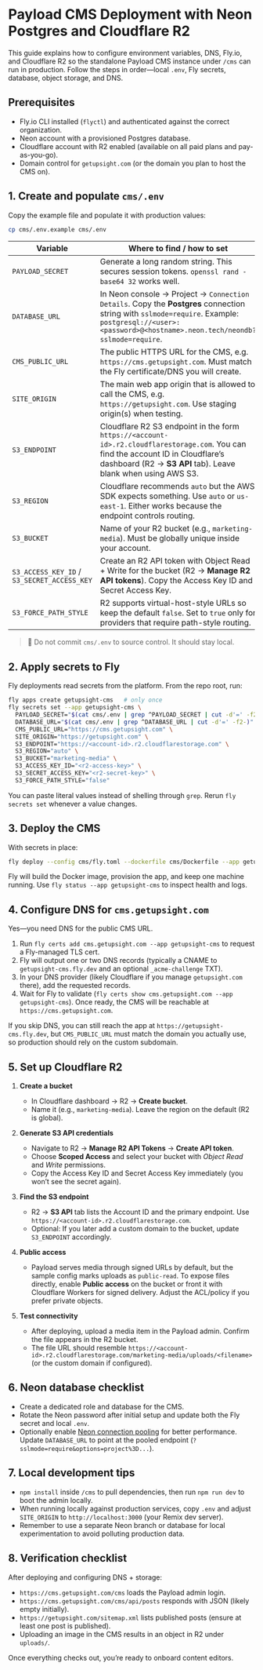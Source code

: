 # Payload CMS Deployment with Neon Postgres and Cloudflare R2

This guide explains how to configure environment variables, DNS, Fly.io, and Cloudflare R2 so the standalone Payload CMS instance under `/cms` can run in production. Follow the steps in order—local `.env`, Fly secrets, database, object storage, and DNS.

## Prerequisites

- Fly.io CLI installed (`flyctl`) and authenticated against the correct organization.
- Neon account with a provisioned Postgres database.
- Cloudflare account with R2 enabled (available on all paid plans and pay-as-you-go).
- Domain control for `getupsight.com` (or the domain you plan to host the CMS on).

## 1. Create and populate `cms/.env`

Copy the example file and populate it with production values:

```bash
cp cms/.env.example cms/.env
```

| Variable | Where to find / how to set |
| --- | --- |
| `PAYLOAD_SECRET` | Generate a long random string. This secures session tokens. `openssl rand -base64 32` works well. |
| `DATABASE_URL` | In Neon console → Project → `Connection Details`. Copy the **Postgres** connection string with `sslmode=require`. Example: `postgresql://<user>:<password>@<hostname>.neon.tech/neondb?sslmode=require`. |
| `CMS_PUBLIC_URL` | The public HTTPS URL for the CMS, e.g. `https://cms.getupsight.com`. Must match the Fly certificate/DNS you will create. |
| `SITE_ORIGIN` | The main web app origin that is allowed to call the CMS, e.g. `https://getupsight.com`. Use staging origin(s) when testing. |
| `S3_ENDPOINT` | Cloudflare R2 S3 endpoint in the form `https://<account-id>.r2.cloudflarestorage.com`. You can find the account ID in Cloudflare’s dashboard (R2 → **S3 API** tab). Leave blank when using AWS S3. |
| `S3_REGION` | Cloudflare recommends `auto` but the AWS SDK expects something. Use `auto` or `us-east-1`. Either works because the endpoint controls routing. |
| `S3_BUCKET` | Name of your R2 bucket (e.g., `marketing-media`). Must be globally unique inside your account. |
| `S3_ACCESS_KEY_ID` / `S3_SECRET_ACCESS_KEY` | Create an R2 API token with Object Read + Write for the bucket (R2 → **Manage R2 API tokens**). Copy the Access Key ID and Secret Access Key. |
| `S3_FORCE_PATH_STYLE` | R2 supports virtual-host-style URLs so keep the default `false`. Set to `true` only for providers that require path-style routing. |

> 🚫 Do not commit `cms/.env` to source control. It should stay local.

## 2. Apply secrets to Fly

Fly deployments read secrets from the platform. From the repo root, run:

```bash
fly apps create getupsight-cms   # only once
fly secrets set --app getupsight-cms \
  PAYLOAD_SECRET="$(cat cms/.env | grep ^PAYLOAD_SECRET | cut -d'=' -f2-)" \
  DATABASE_URL="$(cat cms/.env | grep ^DATABASE_URL | cut -d'=' -f2-)" \
  CMS_PUBLIC_URL="https://cms.getupsight.com" \
  SITE_ORIGIN="https://getupsight.com" \
  S3_ENDPOINT="https://<account-id>.r2.cloudflarestorage.com" \
  S3_REGION="auto" \
  S3_BUCKET="marketing-media" \
  S3_ACCESS_KEY_ID="<r2-access-key>" \
  S3_SECRET_ACCESS_KEY="<r2-secret-key>" \
  S3_FORCE_PATH_STYLE="false"
```

You can paste literal values instead of shelling through `grep`. Rerun `fly secrets set` whenever a value changes.

## 3. Deploy the CMS

With secrets in place:

```bash
fly deploy --config cms/fly.toml --dockerfile cms/Dockerfile --app getupsight-cms
```

Fly will build the Docker image, provision the app, and keep one machine running. Use `fly status --app getupsight-cms` to inspect health and logs.

## 4. Configure DNS for `cms.getupsight.com`

Yes—you need DNS for the public CMS URL.

1. Run `fly certs add cms.getupsight.com --app getupsight-cms` to request a Fly-managed TLS cert.
2. Fly will output one or two DNS records (typically a CNAME to `getupsight-cms.fly.dev` and an optional `_acme-challenge` TXT).
3. In your DNS provider (likely Cloudflare if you manage `getupsight.com` there), add the requested records.
4. Wait for Fly to validate (`fly certs show cms.getupsight.com --app getupsight-cms`). Once ready, the CMS will be reachable at `https://cms.getupsight.com`.

If you skip DNS, you can still reach the app at `https://getupsight-cms.fly.dev`, but `CMS_PUBLIC_URL` must match the domain you actually use, so production should rely on the custom subdomain.

## 5. Set up Cloudflare R2

1. **Create a bucket**
   - In Cloudflare dashboard → R2 → **Create bucket**.
   - Name it (e.g., `marketing-media`). Leave the region on the default (R2 is global).

2. **Generate S3 API credentials**
   - Navigate to R2 → **Manage R2 API Tokens** → **Create API token**.
   - Choose **Scoped Access** and select your bucket with _Object Read_ and _Write_ permissions.
   - Copy the Access Key ID and Secret Access Key immediately (you won’t see the secret again).

3. **Find the S3 endpoint**
   - R2 → **S3 API** tab lists the Account ID and the primary endpoint. Use `https://<account-id>.r2.cloudflarestorage.com`.
   - Optional: If you later add a custom domain to the bucket, update `S3_ENDPOINT` accordingly.

4. **Public access**
   - Payload serves media through signed URLs by default, but the sample config marks uploads as `public-read`. To expose files directly, enable **Public access** on the bucket or front it with Cloudflare Workers for signed delivery. Adjust the ACL/policy if you prefer private objects.

5. **Test connectivity**
   - After deploying, upload a media item in the Payload admin. Confirm the file appears in the R2 bucket.
   - The file URL should resemble `https://<account-id>.r2.cloudflarestorage.com/marketing-media/uploads/<filename>` (or the custom domain if configured).

## 6. Neon database checklist

- Create a dedicated role and database for the CMS.
- Rotate the Neon password after initial setup and update both the Fly secret and local `.env`.
- Optionally enable [Neon connection pooling](https://neon.tech/docs/connect/connection-pooling) for better performance. Update `DATABASE_URL` to point at the pooled endpoint (`?sslmode=require&options=project%3D...`).

## 7. Local development tips

- `npm install` inside `/cms` to pull dependencies, then run `npm run dev` to boot the admin locally.
- When running locally against production services, copy `.env` and adjust `SITE_ORIGIN` to `http://localhost:3000` (your Remix dev server).
- Remember to use a separate Neon branch or database for local experimentation to avoid polluting production data.

## 8. Verification checklist

After deploying and configuring DNS + storage:

- `https://cms.getupsight.com/cms` loads the Payload admin login.
- `https://cms.getupsight.com/cms/api/posts` responds with JSON (likely empty initially).
- `https://getupsight.com/sitemap.xml` lists published posts (ensure at least one post is published).
- Uploading an image in the CMS results in an object in R2 under `uploads/`.

Once everything checks out, you’re ready to onboard content editors.
